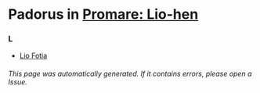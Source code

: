 # Padorus in [Promare: Lio-hen](https://myanimelist.net/anime/40313/Promare__Lio-hen)

### L
* [Lio Fotia](https://github.com/shadow578/Project-Padoru/blob/master/table-of-contents/characters/LioFotia.md)

###### This page was automatically generated. If it contains errors, please open a Issue.

